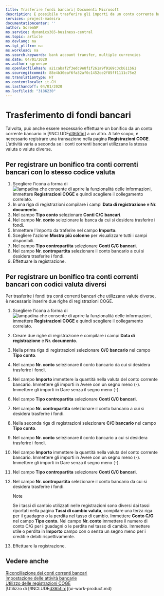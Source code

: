 ```yaml
---
title: Trasferire fondi bancari| Documenti Microsoft
description: È possibile trasferire gli importi da un conto corrente bancario a un altro, incluse le valute diverse, tramite la registrazione della transazione nelle registrazioni COGE.
services: project-madeira
documentationcenter: ''
author: SorenGP
ms.service: dynamics365-business-central
ms.topic: article
ms.devlang: na
ms.tgt_pltfrm: na
ms.workload: na
ms.search.keywords: bank account transfer, multiple currencies
ms.date: 04/01/2020
ms.author: sgroespe
ms.openlocfilehash: a21cabaf2f3edc9e8f1f261a9f9169c3cb611b61
ms.sourcegitcommit: 88e4b30eaf6fa32af0c1452ce2f85ff1111c75e2
ms.translationtype: HT
ms.contentlocale: it-CH
ms.lasthandoff: 04/01/2020
ms.locfileid: "3186230"
---
```

# <a name="transfer-bank-funds"></a>Trasferimento di fondi bancari
Talvolta, può anche essere necessario effettuare un bonifico da un conto corrente bancario in [!INCLUDE[d365fin](includes/d365fin_md.md)] a un altro. A tale scopo, è necessario registrare una transazione nella pagina **Registrazioni COGE**. L'attività varia a seconda se i conti correnti bancari utilizzano la stessa valuta o valute diverse.

## <a name="to-post-a-transfer-between-bank-accounts-with-the-same-currency-code"></a>Per registrare un bonifico tra conti correnti bancari con lo stesso codice valuta
1. Scegliere l'icona a forma di ![lampadina che consente di aprire la funzionalità delle informazioni](media/ui-search/search_small.png "Informazioni sull'operazione che si desidera eseguire"), immettere **Registrazioni COGE** e quindi scegliere il collegamento correlato.
2. In una riga di registrazioni compilare i campi **Data di registrazione** e **Nr. documento**.
3. Nel campo **Tipo conto** selezionare **Conti C/C bancari**.
4. Nel campo **Nr. conto** selezionare la banca da cui si desidera trasferire i fondi.
5. Immettere l'importo da traferire nel campo **Importo**.
6. Scegliere l'azione **Mostra più colonne** per visualizzare tutti i campi disponibili.
7. Nel campo **Tipo contropartita** selezionare **Conti C/C bancari**.
8. Nel campo **Nr. contropartita** selezionare il conto bancario a cui si desidera trasferire i fondi.
9. Effettuare la registrazione.

## <a name="to-post-a-transfer-between-bank-accounts-with-different-currency-codes"></a>Per registrare un bonifico tra conti correnti bancari con codici valuta diversi
Per trasferire i fondi tra conti correnti bancari che utilizzano valute diverse, è necessario inserire due righe di registrazioni COGE.

1. Scegliere l'icona a forma di ![lampadina che consente di aprire la funzionalità delle informazioni](media/ui-search/search_small.png "Informazioni sull'operazione che si desidera eseguire"), immettere **Registrazioni COGE** e quindi scegliere il collegamento correlato.
2. Creare due righe di registrazione e compilare i campi **Data di registrazione** e **Nr. documento**.
3. Nella prima riga di registrazioni selezionare **C/C bancario** nel campo **Tipo conto**.
4. Nel campo **Nr. conto** selezionare il conto bancario da cui si desidera trasferire i fondi.
5. Nel campo **Importo** immettere la quantità nella valuta del conto corrente bancario. Immettere gli importi in Avere con un segno meno (-). Immettere gli importi in Dare senza il segno meno (-).
6. Nel campo **Tipo contropartita** selezionare **Conti C/C bancari**.
7. Nel campo **Nr. contropartita** selezionare il conto bancario a cui si desidera trasferire i fondi.
8. Nella seconda riga di registrazioni selezionare **C/C bancario** nel campo **Tipo conto**.
9. Nel campo **Nr. conto** selezionare il conto bancario a cui si desidera trasferire i fondi.
10. Nel campo **Importo** immettere la quantità nella valuta del conto corrente bancario. Immettere gli importi in Avere con un segno meno (-). Immettere gli importi in Dare senza il segno meno (-).
11. Nel campo **Tipo contropartita** selezionare **Conti C/C bancari**.  
12. Nel campo **Nr. contropartita** selezionare il conto bancario da cui si desidera trasferire i fondi.

    > [!NOTE]  
    > Se i tassi di cambio utilizzati nelle registrazioni sono diversi dai tassi riportati nella pagina **Tassi di cambio valuta**, compilare una terza riga per il guadagno o la perdita nel tasso di cambio. Immettere **Conto C/G** nel campo **Tipo conto**. Nel campo **Nr. conto** immettere il numero di conto C/G per i guadagni o le perdite nel tasso di cambio. Immettere utile o perdita in **Importo** campo con o senza un segno meno per i crediti e debiti rispettivamente.
13. Effettuare la registrazione.

## <a name="see-also"></a>Vedere anche
[Riconciliazione dei conti correnti bancari](bank-manage-bank-accounts.md)  
[Impostazione delle attività bancarie](bank-setup-banking.md)  
[Utilizzo delle registrazioni COGE](ui-work-general-journals.md)  
[Utilizzo di [!INCLUDE[d365fin](includes/d365fin_md.md)]](ui-work-product.md)
